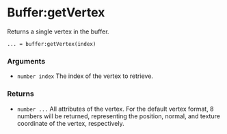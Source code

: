 <!--
category: reference
-->

Buffer:getVertex
===

Returns a single vertex in the buffer.

    ... = buffer:getVertex(index)

### Arguments

- `number index` The index of the vertex to retrieve.

### Returns

- `number ...` All attributes of the vertex.  For the default vertex format, 8 numbers will be
  returned, representing the position, normal, and texture coordinate of the vertex, respectively.
